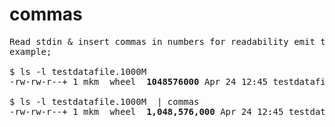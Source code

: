 # commas
<pre>
Read stdin &amp; insert commas in numbers for readability emit to stdout.
example;

$ ls -l testdatafile.1000M 
-rw-rw-r--+ 1 mkm  wheel  <b>1048576000</b> Apr 24 12:45 testdatafile.1000M

$ ls -l testdatafile.1000M  | commas
-rw-rw-r--+ 1 mkm  wheel  <b>1,048,576,000</b> Apr 24 12:45 testdatafile.1000M

</pre>
